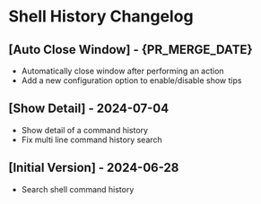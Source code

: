 # Shell History Changelog

## [Auto Close Window] - {PR_MERGE_DATE}

- Automatically close window after performing an action
- Add a new configuration option to enable/disable show tips

## [Show Detail] - 2024-07-04

- Show detail of a command history
- Fix multi line command history search

## [Initial Version] - 2024-06-28

- Search shell command history
